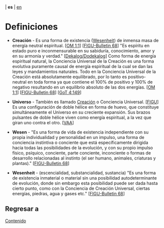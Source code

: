 | **es** | [en](../english/definitions.md)

# Definiciones

<a name="creacion"></a>
- **Creación** - Es una forma de existencia ([Wesenheit](#wesenheit)) de inmensa masa de energía neutral espiritual. [[OM 1:1](./referencias.md#om)] [[FIGU-Bulletin 68](./referencias.md#FB68)] "Es espíritu en estado puro e inconmensurable en su sabiduría, conocimiento, amor y en su armonía y verdad." [[Dekalog/Dodekalog](./referencias.md#DD)] Como forma de energía espiritual natural, la Conciencia Universal de la Creación es una forma evolutiva puramente causal de energía espiritual de la cual se dan las leyes y mandamientos naturales. Todo en la Conciencia Universal de la Creación está absolutamente equilibrado, por lo tanto es positivo-neutral en toda forma ya que contiene el 100% de positivo y 100% de negativo resultando en un equilibrio absoluto de las dos energías. [[OM 1:1](./referencias.md#om)] [[FIGU-Bulletin 68](./referencias.md#FB68)] [[GoT 4:149](./referencias.md/#GoT)]

<a name="universo"></a>
- **Universo** - También es llamado [Creación](#creacion) o Conciencia Universal. [[FIGU](./referencias.md#FIGU)]  Es una configuración de doble hélice en forma de huevo, que constituye simultáneamente el Universo en su creciente expansión. Sus brazos pulsantes de doble hélice viven como energía espiritual, a la vez que giran uno contra el otro. [[VAA](./referencias.md#VAA)] 
    
<a name="wesen"></a>
- **Wesen** - "Es una forma de vida de existencia independiente con su propia individualidad y personalidad en un impulso, una forma de conciencia instintiva o conciente que está específicamente dirigida hacia todas las posibilidades de la evolución, y con su propio impulso físico, psíquico, conciente, parte conciente, inconciente o formas de desarrollo relacionadas al instinto (el ser humano, animales, criaturas y plantas)." [[FIGU-Bulletin 68](./referencias.md#FB68)]

<a name="wesenheit"></a>
- **Wesenheit** - (escencialidad, substancialidad, sustancia) "Es una forma de existencia inmaterial o material sin una posibilidad autodeterminante de evolución, donde sin embargo esta posibilidad puede ser dada hasta cierto punto, como con la Conciencia de Creación Universal, ciertas energías, piedras, agua y gases etc." [[FIGU-Bulletin 68](./referencias.md#FB68)]


## Regresar a

[Contenido](./contenido.md)
